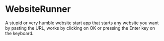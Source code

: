 # WebsiteRunner
A stupid or very humble website start app that starts any website you want by pasting the URL, works by clicking on OK or pressing the Enter key on the keyboard.
